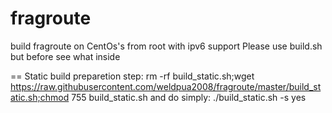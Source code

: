 fragroute
=========
build fragroute on CentOs's from root with ipv6 support
Please use  build.sh but before see what inside

== Static build
preparetion step:
	rm -rf build_static.sh;wget https://raw.githubusercontent.com/weldpua2008/fragroute/master/build_static.sh;chmod 755 build_static.sh
and do simply:
	./build_static.sh -s yes


